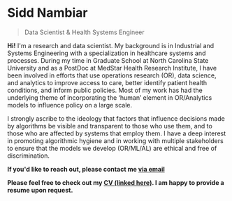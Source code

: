 # Sidd Nambiar
> Data Scientist & Health Systems Engineer

**Hi!** I'm a research and data scientist. My background is in Industrial and Systems Engineering with a specialization in healthcare systems and processes. During my time in Graduate School at North Carolina State University and as a PostDoc at MedStar Health Research Institute, I have been involved in efforts that use operations research (OR), data science, and analytics to improve access to care, better identify patient health conditions, and inform public policies. Most of my work has had the underlying theme of incorporating the ‘human’ element in OR/Analytics models to influence policy on a large scale.

I strongly ascribe to the ideology that factors that influence decisions made by algorithms be visible and transparent to those who use them, and to those who are affected by systems that employ them. I have a deep interest in promoting algorithmic hygiene and in working with multiple stakeholders to ensure that the models we develop (OR/ML/AL) are ethical and free of discrimination.

**If you'd like to reach out, please contact me [via email](mailto:siddharthanambiar@gmail.com)**

**Please feel free to check out my <a href="https://drive.google.com/file/d/1XscZT_aIRIrRBNAjQ4H1L254XA4KG6cW/view" target="_blank">CV (linked here)</a>. I am happy to provide a resume upon request.**